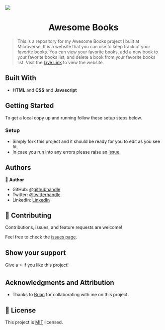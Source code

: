 ![](https://img.shields.io/badge/Microverse-blueviolet)

<h1 align="center"> Awesome Books</h1>

> This is a repository for my Awesome Books project I built at Microverse. It is a website that you can use to keep track of your favorite books.
> You can view your favorite books, add a new book to your favorite books list, and delete a book from your favorite books list.
> Visit the [Live Link](#) to view the website.

## Built With

- **HTML** and **CSS** and **Javascript**

## Getting Started

To get a local copy up and running follow these setup steps below.

### Setup

- Simply fork this project and it should be ready for you to edit as you see fit.
- In case you run into any errors please raise an [issue](https://github.com/Benmuiruri/awesome-books/issues).

## Authors

👤 **Author**

- GitHub: [@githubhandle](https://github.com/Benmuiruri)
- Twitter: [@twitterhandle](https://twitter.com/_optimize)
- LinkedIn: [LinkedIn](https://www.linkedin.com/in/benjamin-kiarie-180b66149/)

## 🤝 Contributing

Contributions, issues, and feature requests are welcome!

Feel free to check the [issues page](https://github.com/Benmuiruri/awesome-books/issues).

## Show your support

Give a ⭐️ if you like this project!

## Acknowledgments and Attribution

- Thanks to [Brian](https://github.com/Kimutai01) for collaborating with me on this project.

## 📝 License

This project is [MIT](https://opensource.org/licenses/MIT) licensed.
